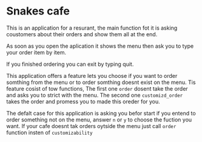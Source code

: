 # Snakes cafe

This is an application for a resurant, the main function fot it is asking coustomers about their orders and show them all at the end.

As soon as you open the aplication it shows the menu then ask you to type your order item by item.

If you finished ordering you can exit by typing quit.

This application offers a feature lets you choose if you want to order somthing from the menu or to order somthing doesnt exist on the menu. Tis feature cosist of tow functions, The first one `order` dosent take the order and asks you to strict with the menu. The second one `customizd_order` takes the order and promess you to made this oreder for you. 

The defalt case for this application is asking you befor start if you entend to order something not on the menu, answer `n` or `y` to choose the fuction you want. If your cafe doesnt tak orders oytside the menu just call `order` function insten of `customizability`
